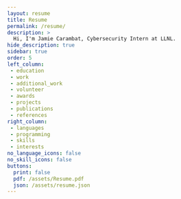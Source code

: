 ```yaml
---
layout: resume
title: Resume
permalink: /resume/
description: >
  Hi, I'm Jamie Carambat, Cybersecurity Intern at LLNL.
hide_description: true
sidebar: true
order: 5
left_column:
 - education
 - work
 - additional_work
 - volunteer
 - awards
 - projects
 - publications
 - references
right_column:
 - languages
 - programming
 - skills
 - interests
no_language_icons: false
no_skill_icons: false
buttons:
  print: false
  pdf: /assets/Resume.pdf
  json: /assets/resume.json
---
```


